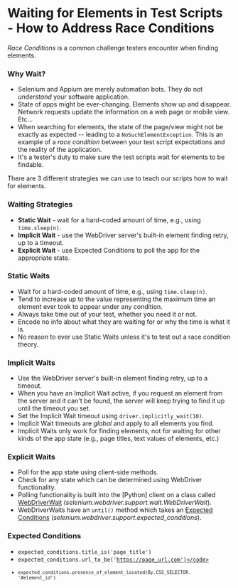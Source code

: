 # Waiting for Elements in Test Scripts - How to Address Race Conditions

*Race Conditions* is a common challenge testers encounter when finding elements.

### Why Wait?

- Selenium and Appium are merely automation bots. They do not *understand* your software application.
- State of apps might be ever-changing. Elements show up and disappear. Network requests update the information on a web page or mobile view. Etc...
- When searching for elements, the state of the page/view might not be exactly as expected -- leading to a <code>NoSuchElementException</code>. This is an example of a *race condition* between your test script expectations and the reality of the application.
- It's a tester's duty to make sure the test scripts wait for elements to be findable.

There are 3 different strategies we can use to teach our scripts how to wait for elements.

### Waiting Strategies

- **Static Wait** - wait for a hard-coded amount of time, e.g., using <code>time.sleep(n)</code>.
- **Implicit Wait** - use the WebDriver server's built-in element finding retry, up to a timeout.
- **Explicit Wait** - use Expected Conditions to poll the app for the appropriate state.

### Static Waits

- Wait for a hard-coded amount of time, e.g., using <code>time.sleep(n)</code>.
- Tend to increase up to the value representing the maximum time an element ever took to appear under any condition.
- Always take time out of your test, whether you need it or not.
- Encode no info about what they are waiting for or why the time is what it is.
- No reason to ever use Static Waits unless it's to test out a race condition theory.

### Implicit Waits

- Use the WebDriver server's built-in element finding retry, up to a timeout.
- When you have an Implicit Wait active, if you request an element from the server and it can't be found, the server will keep trying to find it up until the timeout you set.
- Set the Implicit Wait timeout using <code>driver.implicitly_wait(10)</code>.
- Implicit Wait timeouts are *global* and apply to all elements you find.
- Implicit Waits only work for finding elements, not for waiting for other kinds of the app state (e.g., page titles, text values of elements, etc.)

### Explicit Waits

- Poll for the app state using client-side methods.
- Check for any state which can be determined using WebDriver functionality.
- Polling functionality is built into the [Python] client on a class called [WebDriverWait](https://www.selenium.dev/selenium/docs/api/py/webdriver_support/selenium.webdriver.support.wait.html#module-selenium.webdriver.support.wait) (*selenium.webdriver.support.wait.WebDriverWait*).
- WebDriverWaits have an <code>until()</code> method which takes an [Expected Conditions](https://www.selenium.dev/selenium/docs/api/py/webdriver_support/selenium.webdriver.support.expected_conditions.html#module-selenium.webdriver.support.expected_conditions) (*selenium.webdriver.support.expected_conditions*).

### Expected Conditions

- <code>expected_conditions.title_is('page_title')</code>
- <code>expected_conditions.url_to_be('https://page_url.com')</code>
- <code>expected_conditions.presence_of_element_located(By.CSS_SELECTOR. '#element_id')</code>

